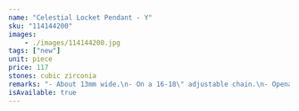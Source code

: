 ```yaml
---
name: "Celestial Locket Pendant - Y"
sku: "114144200"
images:
    - ./images/114144200.jpg
tags: ["new"]
unit: piece
price: 117
stones: cubic zirconia
remarks: "- About 13mm wide.\n- On a 16-18\" adjustable chain.\n- Openable design.\n- Nickel-free."
isAvailable: true
---
```

